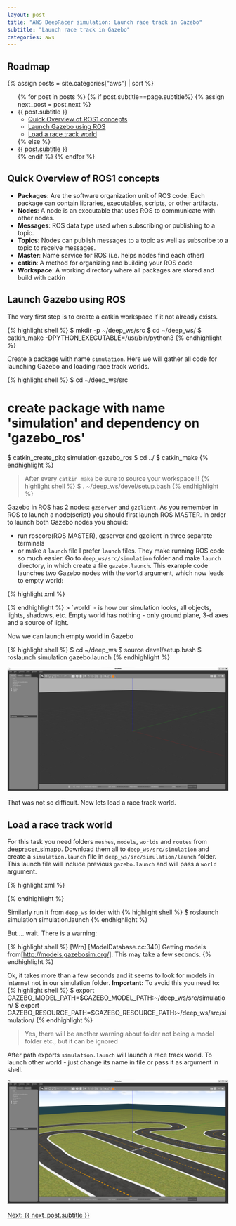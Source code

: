 ```yaml
---
layout: post
title: "AWS DeepRacer simulation: Launch race track in Gazebo"
subtitle: "Launch race track in Gazebo"
categories: aws
---
```

## Roadmap
{% assign posts = site.categories["aws"] | sort %}
<ul>
    {% for post in posts %}
      {% if post.subtitle==page.subtitle%}
      {% assign next_post = post.next %}
         <li>{{ post.subtitle }}
            <ul>
               <li><a href="#quick-overview-of-ros1-concepts">Quick Overview of ROS1 concepts</a></li>
               <li><a href="#launch-gazebo-using-ros">Launch Gazebo using ROS</a></li>
               <li><a href="#load-a-race-track-world">Load a race track world</a></li>
            </ul>
         </li>
      {% else %}
         <li><a href="{{ post.url }}">{{ post.subtitle }}</a></li>
      {% endif %}
    {% endfor %}
</ul>

## Quick Overview of ROS1 concepts

- __Packages__: Are the software organization unit of ROS code. Each package can contain libraries, executables, scripts, or other artifacts.
- __Nodes__: A node is an executable that uses ROS to communicate with other nodes.
- __Messages__: ROS data type used when subscribing or publishing to a topic.
- __Topics__: Nodes can publish messages to a topic as well as subscribe to a topic to receive messages.
- __Master__: Name service for ROS (i.e. helps nodes find each other)
- __catkin__: A method for organizing and building your ROS code
- __Workspace__: A working directory where all packages are stored and build with catkin

## Launch Gazebo using ROS

The very first step is to create a catkin workspace if it not already exists.

{% highlight shell %}
$ mkdir -p ~/deep_ws/src
$ cd ~/deep_ws/
$ catkin_make -DPYTHON_EXECUTABLE=/usr/bin/python3
{% endhighlight %}

Create a package with name `simulation`. Here we will gather all code for launching Gazebo and loading race track worlds.

{% highlight shell %}
$ cd ~/deep_ws/src
# create package with name 'simulation' and dependency on 'gazebo_ros'
$ catkin_create_pkg simulation gazebo_ros
$ cd ../
$ catkin_make
{% endhighlight %}

> After every `catkin_make` be sure to source your workspace!!!
{% highlight shell %}
$ . ~/deep_ws/devel/setup.bash
{% endhighlight %}

Gazebo in ROS has 2 nodes: `gzserver` and `gzclient`. As you remember in ROS to launch a node(script) you should first launch ROS MASTER. In order to launch both Gazebo nodes you should:
   - run roscore(ROS MASTER), gzserver and gzclient in three separate terminals
   - or make a `launch` file
I prefer `launch` files. They make running ROS code so much easier. Go to `deep_ws/src/simulation` folder and make `launch` directory, in which create a file `gazebo.launch`. This example code launches two Gazebo nodes with the `world` argument, which now leads to empty world:

{% highlight xml %}
<!-- deep_ws/src/simulation/launch/gazebo.launch -->
<?xml version="1.0"?>
<launch>
  <arg name="world_name" default="worlds/empty.world"/>
  <node name="gazebo" pkg="gazebo_ros" type="gzserver" respawn="false" output="screen" args="$(arg world_name) "/>
  <node name="gazebo_gui" pkg="gazebo_ros" type="gzclient" respawn="false" output="screen" />
</launch>
{% endhighlight %}
> `world` - is how our simulation looks, all objects, lights, shadows, etc. Empty world has nothing - only ground plane, 3-d axes and a source of light.

Now we can launch empty world in Gazebo

{% highlight shell %}
$ cd ~/deep_ws
$ source devel/setup.bash
$ roslaunch simulation gazebo.launch
{% endhighlight %}

![empty world](/assets/empty_world.png)

That was not so difficult. Now lets load a race track world. 

##  Load a race track world

For this task you need folders `meshes`, `models`, `worlds` and `routes` from [deepracer_simapp](https://github.com/aws-deepracer-community/deepracer-simapp/tree/master/bundle). Download them all to `deep_ws/src/simulation` and create a `simulation.launch` file in `deep_ws/src/simulation/launch` folder. This launch file will include previous `gazebo.launch` and will pass a `world` argument.

{% highlight xml %}
<!-- deep_ws/src/simulation/launch/simulation.launch -->
<?xml version="1.0"?>
<launch>
  <arg name="world_name" default="$(find simulation)/worlds/2022_march_pro.world"/>
  <include file="$(find simulation)/launch/gazebo.launch">
    <arg name="world_name" value="$(arg world_name)"/>
  </include>
</launch>
{% endhighlight %}

Similarly run it from `deep_ws` folder with 
{% highlight shell %}
$ roslaunch simulation simulation.launch
{% endhighlight %}

But.... wait. There is a warning:

{% highlight shell %}
[Wrn] [ModelDatabase.cc:340] Getting models from[http://models.gazebosim.org/]. This may take a few seconds.
{% endhighlight %}

Ok, it takes more than a few seconds and it seems to look for models in internet not in our simulation folder. 
__Important:__ To avoid this you need to:
{% highlight shell %}
$ export GAZEBO_MODEL_PATH=$GAZEBO_MODEL_PATH:~/deep_ws/src/simulation/
$ export GAZEBO_RESOURCE_PATH=$GAZEBO_RESOURCE_PATH:~/deep_ws/src/simulation/
{% endhighlight %}

> Yes, there will be another warning about folder not being a model folder etc., but it can be ignored

After path exports `simulation.launch` will launch a race track world. To launch other world - just change its name in file or pass it as argument in shell.

![race_track](/assets/race_track.png)

<a href="{{next_post.url | escape}}">Next: {{ next_post.subtitle }}</a>